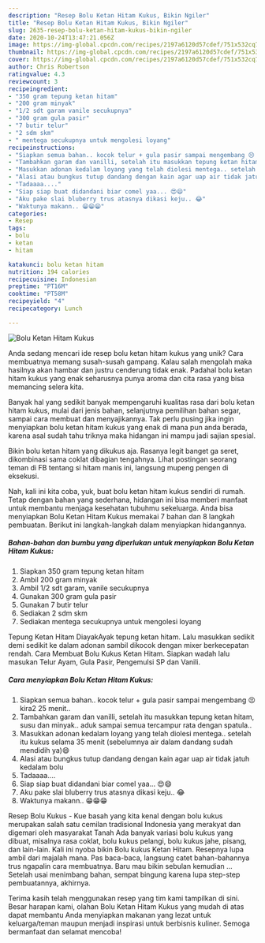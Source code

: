 ```yaml
---
description: "Resep Bolu Ketan Hitam Kukus, Bikin Ngiler"
title: "Resep Bolu Ketan Hitam Kukus, Bikin Ngiler"
slug: 2635-resep-bolu-ketan-hitam-kukus-bikin-ngiler
date: 2020-10-24T13:47:21.056Z
image: https://img-global.cpcdn.com/recipes/2197a6120d57cdef/751x532cq70/bolu-ketan-hitam-kukus-foto-resep-utama.jpg
thumbnail: https://img-global.cpcdn.com/recipes/2197a6120d57cdef/751x532cq70/bolu-ketan-hitam-kukus-foto-resep-utama.jpg
cover: https://img-global.cpcdn.com/recipes/2197a6120d57cdef/751x532cq70/bolu-ketan-hitam-kukus-foto-resep-utama.jpg
author: Chris Robertson
ratingvalue: 4.3
reviewcount: 3
recipeingredient:
- "350 gram tepung ketan hitam"
- "200 gram minyak"
- "1/2 sdt garam vanile secukupnya"
- "300 gram gula pasir"
- "7 butir telur"
- "2 sdm skm"
- " mentega secukupnya untuk mengolesi loyang"
recipeinstructions:
- "Siapkan semua bahan.. kocok telur + gula pasir sampai mengembang 😣 kira2 25 menit.."
- "Tambahkan garam dan vanilli, setelah itu masukkan tepung ketan hitam, susu dan minyak.. aduk sampai semua tercampur rata dengan spatula.."
- "Masukkan adonan kedalam loyang yang telah diolesi mentega.. setelah itu kukus selama 35 menit (sebelumnya air dalam dandang sudah mendidih ya)😄"
- "Alasi atau bungkus tutup dandang dengan kain agar uap air tidak jatuh kedalam bolu"
- "Tadaaaa...."
- "Siap siap buat didandani biar comel yaa... 😍😄"
- "Aku pake slai bluberry trus atasnya dikasi keju.. 😂"
- "Waktunya makann.. 😁😁😁"
categories:
- Resep
tags:
- bolu
- ketan
- hitam

katakunci: bolu ketan hitam 
nutrition: 194 calories
recipecuisine: Indonesian
preptime: "PT16M"
cooktime: "PT58M"
recipeyield: "4"
recipecategory: Lunch

---
```



![Bolu Ketan Hitam Kukus](https://img-global.cpcdn.com/recipes/2197a6120d57cdef/751x532cq70/bolu-ketan-hitam-kukus-foto-resep-utama.jpg)

Anda sedang mencari ide resep bolu ketan hitam kukus yang unik? Cara membuatnya memang susah-susah gampang. Kalau salah mengolah maka hasilnya akan hambar dan justru cenderung tidak enak. Padahal bolu ketan hitam kukus yang enak seharusnya punya aroma dan cita rasa yang bisa memancing selera kita.

Banyak hal yang sedikit banyak mempengaruhi kualitas rasa dari bolu ketan hitam kukus, mulai dari jenis bahan, selanjutnya pemilihan bahan segar, sampai cara membuat dan menyajikannya. Tak perlu pusing jika ingin menyiapkan bolu ketan hitam kukus yang enak di mana pun anda berada, karena asal sudah tahu triknya maka hidangan ini mampu jadi sajian spesial.

Bikin bolu ketan hitam yang dikukus aja. Rasanya legit banget ga seret, dikombinasi sama coklat dibagian tengahnya. Lihat postingan seorang teman di FB tentang si hitam manis ini, langsung mupeng pengen di eksekusi.


Nah, kali ini kita coba, yuk, buat bolu ketan hitam kukus sendiri di rumah. Tetap dengan bahan yang sederhana, hidangan ini bisa memberi manfaat untuk membantu menjaga kesehatan tubuhmu sekeluarga. Anda bisa menyiapkan Bolu Ketan Hitam Kukus memakai 7 bahan dan 8 langkah pembuatan. Berikut ini langkah-langkah dalam menyiapkan hidangannya.

<!--inarticleads1-->

##### Bahan-bahan dan bumbu yang diperlukan untuk menyiapkan Bolu Ketan Hitam Kukus:

1. Siapkan 350 gram tepung ketan hitam
1. Ambil 200 gram minyak
1. Ambil 1/2 sdt garam, vanile secukupnya
1. Gunakan 300 gram gula pasir
1. Gunakan 7 butir telur
1. Sediakan 2 sdm skm
1. Sediakan  mentega secukupnya untuk mengolesi loyang


Tepung Ketan Hitam DiayakAyak tepung ketan hitam. Lalu masukkan sedikit demi sedikit ke dalam adonan sambil dikocok dengan mixer berkecepatan rendah. Cara Membuat Bolu Kukus Ketan Hitam. Siapkan wadah lalu masukan Telur Ayam, Gula Pasir, Pengemulsi SP dan Vanili. 

<!--inarticleads2-->

##### Cara menyiapkan Bolu Ketan Hitam Kukus:

1. Siapkan semua bahan.. kocok telur + gula pasir sampai mengembang 😣 kira2 25 menit..
1. Tambahkan garam dan vanilli, setelah itu masukkan tepung ketan hitam, susu dan minyak.. aduk sampai semua tercampur rata dengan spatula..
1. Masukkan adonan kedalam loyang yang telah diolesi mentega.. setelah itu kukus selama 35 menit (sebelumnya air dalam dandang sudah mendidih ya)😄
1. Alasi atau bungkus tutup dandang dengan kain agar uap air tidak jatuh kedalam bolu
1. Tadaaaa....
1. Siap siap buat didandani biar comel yaa... 😍😄
1. Aku pake slai bluberry trus atasnya dikasi keju.. 😂
1. Waktunya makann.. 😁😁😁


Resep Bolu Kukus - Kue basah yang kita kenal dengan bolu kukus merupakan salah satu cemilan tradisional Indonesia yang merakyat dan digemari oleh masyarakat Tanah Ada banyak variasi bolu kukus yang dibuat, misalnya rasa coklat, bolu kukus pelangi, bolu kukus jahe, pisang, dan lain-lain. Kali ini nyoba bikin Bolu kukus Ketan Hitam. Resepnya lupa ambil dari majalah mana. Pas baca-baca, langsung catet bahan-bahannya trus ngapalin cara membuatnya. Baru mau bikin sebulan kemudian … Setelah usai menimbang bahan, sempat bingung karena lupa step-step pembuatannya, akhirnya. 

Terima kasih telah menggunakan resep yang tim kami tampilkan di sini. Besar harapan kami, olahan Bolu Ketan Hitam Kukus yang mudah di atas dapat membantu Anda menyiapkan makanan yang lezat untuk keluarga/teman maupun menjadi inspirasi untuk berbisnis kuliner. Semoga bermanfaat dan selamat mencoba!
